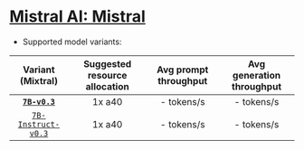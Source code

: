# [Mistral AI: Mistral](https://huggingface.co/mistralai) 
* Supported model variants:

| Variant (Mixtral) | Suggested resource allocation | Avg prompt throughput | Avg generation throughput |
|:----------:|:----------:|:----------:|:----------:|
|[**`7B-v0.3`**](https://huggingface.co/mistralai/Mistral-7B-v0.3)| 1x a40 | - tokens/s | - tokens/s |
|[`7B-Instruct-v0.3`](https://huggingface.co/mistralai/Mistral-7B-Instruct-v0.3)| 1x a40 | - tokens/s | - tokens/s|
